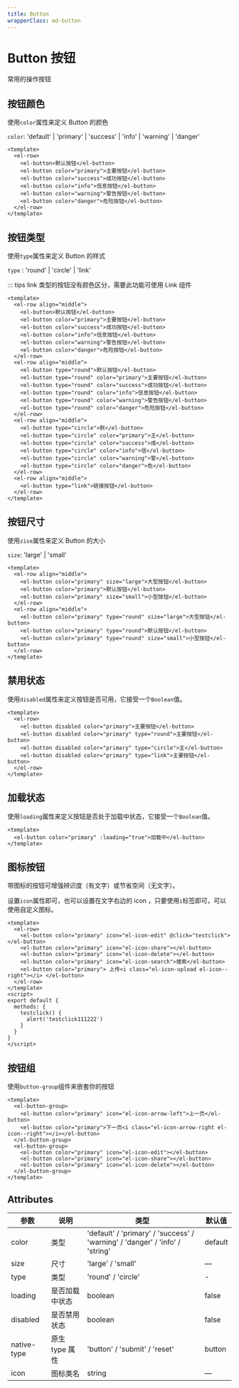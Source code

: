 ```yaml
---
title: Button
wrapperClass: md-button
---
```


# Button 按钮

常用的操作按钮

## 按钮颜色

使用`color`属性来定义 Button 的颜色

`color`: 'default' | 'primary' | 'success' | 'info' | 'warning' | 'danger'

```vue demo
<template>
  <el-row>
    <el-button>默认按钮</el-button>
    <el-button color="primary">主要按钮</el-button>
    <el-button color="success">成功按钮</el-button>
    <el-button color="info">信息按钮</el-button>
    <el-button color="warning">警告按钮</el-button>
    <el-button color="danger">危险按钮</el-button>
  </el-row>
</template>
```

## 按钮类型

使用`type`属性来定义 Button 的样式

`type` : 'round' | 'circle' | 'link'

::: tips link 类型的按钮没有颜色区分，需要此功能可使用 Link 组件

```vue demo
<template>
  <el-row align="middle">
    <el-button>默认按钮</el-button>
    <el-button color="primary">主要按钮</el-button>
    <el-button color="success">成功按钮</el-button>
    <el-button color="info">信息按钮</el-button>
    <el-button color="warning">警告按钮</el-button>
    <el-button color="danger">危险按钮</el-button>
  </el-row>
  <el-row align="middle">
    <el-button type="round">默认按钮</el-button>
    <el-button type="round" color="primary">主要按钮</el-button>
    <el-button type="round" color="success">成功按钮</el-button>
    <el-button type="round" color="info">信息按钮</el-button>
    <el-button type="round" color="warning">警告按钮</el-button>
    <el-button type="round" color="danger">危险按钮</el-button>
  </el-row>
  <el-row align="middle">
    <el-button type="circle">默</el-button>
    <el-button type="circle" color="primary">主</el-button>
    <el-button type="circle" color="success">成</el-button>
    <el-button type="circle" color="info">信</el-button>
    <el-button type="circle" color="warning">警</el-button>
    <el-button type="circle" color="danger">危</el-button>
  </el-row>
  <el-row align="middle">
    <el-button type="link">链接按钮</el-button>
  </el-row>
</template>
```

## 按钮尺寸

使用`zise`属性来定义 Button 的大小

`size`: 'large' | 'small'

```vue demo
<template>
  <el-row align="middle">
    <el-button color="primary" size="large">大型按钮</el-button>
    <el-button color="primary">默认按钮</el-button>
    <el-button color="primary" size="small">小型按钮</el-button>
  </el-row>
  <el-row align="middle">
    <el-button color="primary" type="round" size="large">大型按钮</el-button>
    <el-button color="primary" type="round">默认按钮</el-button>
    <el-button color="primary" type="round" size="small">小型按钮</el-button>
  </el-row>
</template>
```

## 禁用状态

使用`disabled`属性来定义按钮是否可用，它接受一个`Boolean`值。

```vue demo
<template>
  <el-row>
    <el-button disabled color="primary">主要按钮</el-button>
    <el-button disabled color="primary" type="round">主要按钮</el-button>
    <el-button disabled color="primary" type="circle">主</el-button>
    <el-button disabled color="primary" type="link">主要按钮</el-button>
  </el-row>
</template>
```

## 加载状态

使用`loading`属性来定义按钮是否处于加载中状态，它接受一个`Boolean`值。

```vue demo
<template>
  <el-button color="primary" :loading="true">加载中</el-button>
</template>
```

## 图标按钮

带图标的按钮可增强辨识度（有文字）或节省空间（无文字）。

设置`icon`属性即可，也可以设置在文字右边的 icon ，只要使用`i`标签即可，可以使用自定义图标。

```vue demo
<template>
  <el-row>
    <el-button color="primary" icon="el-icon-edit" @click="testclick"></el-button>
    <el-button color="primary" icon="el-icon-share"></el-button>
    <el-button color="primary" icon="el-icon-delete"></el-button>
    <el-button color="primary" icon="el-icon-search">搜索</el-button>
    <el-button color="primary"> 上传<i class="el-icon-upload el-icon--right"></i> </el-button>
  </el-row>
</template>
<script>
export default {
  methods: {
    testclick() {
      alert('testclick111222')
    }
  }
}
</script>
```

## 按钮组

使用`button-group`组件来嵌套你的按钮

```vue demo
<template>
  <el-button-group>
    <el-button color="primary" icon="el-icon-arrow-left">上一页</el-button>
    <el-button color="primary">下一页<i class="el-icon-arrow-right el-icon--right"></i></el-button>
  </el-button-group>
  <el-button-group>
    <el-button color="primary" icon="el-icon-edit"></el-button>
    <el-button color="primary" icon="el-icon-share"></el-button>
    <el-button color="primary" icon="el-icon-delete"></el-button>
  </el-button-group>
</template>
```

## Attributes

| 参数        | 说明           | 类型                                                                         | 默认值  |
| ----------- | -------------- | ---------------------------------------------------------------------------- | ------- |
| color       | 类型           | 'default' / 'primary' / 'success' / 'warning' / 'danger' / 'info' / 'string' | default |
| size        | 尺寸           | 'large' / 'small'                                                            | —       |
| type        | 类型           | 'round' / 'circle'                                                           | -       |
| loading     | 是否加载中状态 | boolean                                                                      | false   |
| disabled    | 是否禁用状态   | boolean                                                                      | false   |
| native-type | 原生 type 属性 | 'button' / 'submit' / 'reset'                                                | button  |
| icon        | 图标类名       | string                                                                       | —       |
